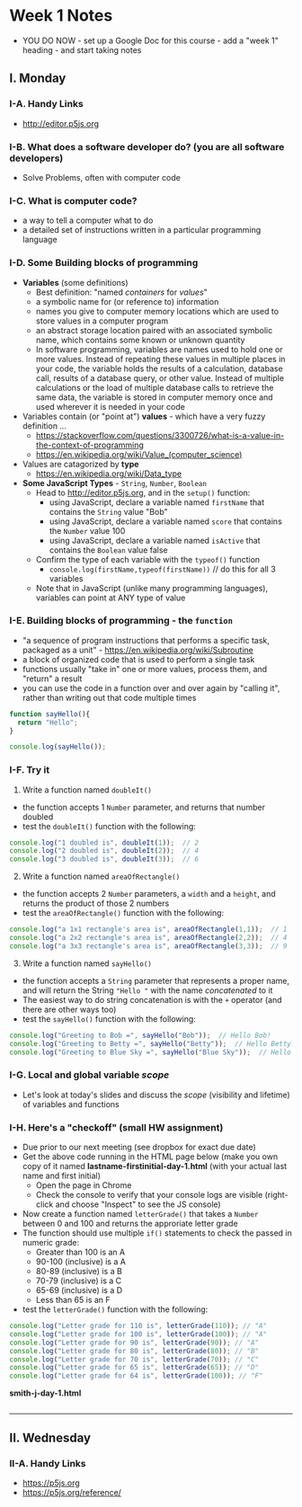 # Week 1 Notes
- YOU DO NOW - set up a Google Doc for this course - add a "week 1" heading - and start taking notes

## I. Monday

### I-A. Handy Links
- http://editor.p5js.org


### I-B. What does a software developer do? (you are all software developers)
- Solve Problems, often with computer code

### I-C. What is computer code?
- a way to tell a computer what to do
- a detailed set of instructions written in a particular programming language

### I-D. Some Building blocks of programming
- **Variables** (some definitions)
    - Best definition: "named *containers* for *values*"
    - a symbolic name for (or reference to) information
    - names you give to computer memory locations which are used to store values in a computer program
    - an abstract storage location paired with an associated symbolic name, which contains some known or unknown quantity
    - In software programming, variables are names used to hold one or more values. Instead of repeating these values in multiple places in your code, the variable holds the results of a calculation, database call, results of a database query, or other value. Instead of multiple calculations or the load of multiple database calls to retrieve the same data, the variable is stored in computer memory once and used wherever it is needed in your code
- Variables contain (or "point at") **values** - which have a very fuzzy definition ...
  - https://stackoverflow.com/questions/3300726/what-is-a-value-in-the-context-of-programming
  - https://en.wikipedia.org/wiki/Value_(computer_science)
- Values are catagorized by **type**
  - https://en.wikipedia.org/wiki/Data_type
- **Some JavaScript Types** - `String`, `Number`, `Boolean`
  - Head to http://editor.p5js.org, and in the `setup()` function:
    - using JavaScript, declare a variable named `firstName` that contains the `String` value "Bob"
    - using JavaScript, declare a variable named `score` that contains the `Number` value 100 
    - using JavaScript, declare a variable named `isActive` that contains the `Boolean` value false 
  - Confirm the type of each variable with the `typeof()` function
    - `console.log(firstName,typeof(firstName))` // do this for all 3 variables
  - Note that in JavaScript (unlike many programming languages), variables can point at ANY type of value

### I-E. Building blocks of programming - the `function`
- "a sequence of program instructions that performs a specific task, packaged as a unit" - https://en.wikipedia.org/wiki/Subroutine
- a block of organized code that is used to perform a single task
- functions usually "take in" one or more values, process them, and "return" a result
- you can use the code in a function over and over again by "calling it", rather than writing out that code multiple times

```js
function sayHello(){
  return "Hello";
}

console.log(sayHello());
```

### I-F. Try it

1) Write a function named `doubleIt()`
  
  - the function accepts 1 `Number` parameter, and returns that number doubled
  - test the `doubleIt()` function with the following:

```js
console.log("1 doubled is", doubleIt(1));  // 2
console.log("2 doubled is", doubleIt(2));  // 4
console.log("3 doubled is", doubleIt(3));  // 6
```

2) Write a function named `areaOfRectangle()`

- the function accepts 2 `Number` parameters, a `width` and a `height`, and returns the product of those 2 numbers
- test the `areaOfRectangle()` function with the following:

```js
console.log("a 1x1 rectangle's area is", areaOfRectangle(1,1));  // 1
console.log("a 2x2 rectangle's area is", areaOfRectangle(2,2));  // 4
console.log("a 3x3 rectangle's area is", areaOfRectangle(3,3));  // 9
```

3) Write a function named `sayHello()` 
- the function accepts a `String` parameter that represents a proper name, and will return the String `"Hello "` with the name *concatenated* to it 
- The easiest way to do string concatenation is with the `+` operator (and there are other ways too)
- test the `sayHello()` function with the following:

```js
console.log("Greeting to Bob =", sayHello("Bob"));  // Hello Bob!
console.log("Greeting to Betty =", sayHello("Betty"));  // Hello Betty!
console.log("Greeting to Blue Sky =", sayHello("Blue Sky"));  // Hello Blue Sky!
```
 
### I-G. Local and global variable *scope*
- Let's look at today's slides and discuss the *scope* (visibility and lifetime) of variables and functions

<a id="checkoff" />

### I-H. Here's a "checkoff" (small HW assignment)
- Due prior to our next meeting (see dropbox for exact due date)
- Get the above code running in the HTML page below (make you own copy of it named **lastname-firstinitial-day-1.html** (with your actual last name and first initial)
  - Open the page in Chrome
  - Check the console to verify that your console logs are visible (right-click and choose "Inspect" to see the JS console)
- Now create a function named `letterGrade()` that takes a `Number` between 0 and 100 and returns the approriate letter grade
- The function should use multiple `if()` statements to check the passed in numeric grade:
  - Greater than 100 is an A
  - 90-100 (inclusive) is a A
  - 80-89 (inclusive) is a B
  - 70-79 (inclusive) is a C
  - 65-69 (inclusive) is a D
  - Less than 65 is an F
- test the `letterGrade()` function with the following:

```js
console.log("Letter grade for 110 is", letterGrade(110)); // "A"
console.log("Letter grade for 100 is", letterGrade(100)); // "A"
console.log("Letter grade for 90 is", letterGrade(90)); // "A"
console.log("Letter grade for 80 is", letterGrade(80)); // "B"
console.log("Letter grade for 70 is", letterGrade(70)); // "C"
console.log("Letter grade for 65 is", letterGrade(65)); // "D"
console.log("Letter grade for 64 is", letterGrade(100)); // "F"
```

 **smith-j-day-1.html**
 
```html

```
 
 
<hr>

## II. Wednesday

### II-A. Handy Links
- https://p5js.org
- https://p5js.org/reference/ 


